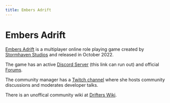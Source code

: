 ```yaml
---
title: Embers Adrift
---
```

# Embers Adrift

[Embers Adrift](https://www.embersadrift.com/) is a multiplayer online role playing game created by [Stormhaven Studios](https://www.stormhavenstudios.com/) and released in October 2022.

The game has an active [Discord Server](https://discord.gg/eGwW55yVqV) (this link can run out) and official [Forums](https://forums.embersadrift.com/index.php).

The community manager has a [Twitch channel](https://www.twitch.tv/elloawendy) where she hosts community discussions and moderates developer talks.

There is an unoffical community wiki at [Drifters Wiki](https://embers-adrift.wiki).
